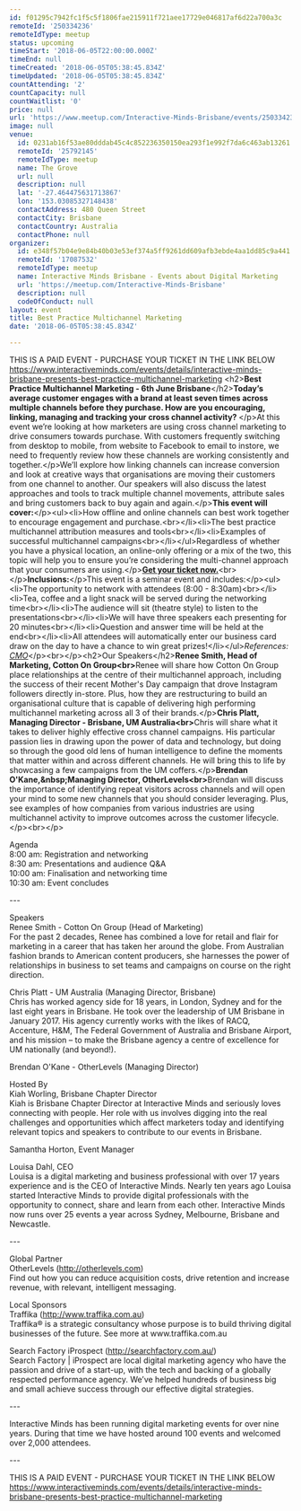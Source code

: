 ```yaml
---
id: f01295c7942fc1f5c5f1806fae215911f721aee17729e046817af6d22a700a3c
remoteId: '250334236'
remoteIdType: meetup
status: upcoming
timeStart: '2018-06-05T22:00:00.000Z'
timeEnd: null
timeCreated: '2018-06-05T05:38:45.834Z'
timeUpdated: '2018-06-05T05:38:45.834Z'
countAttending: '2'
countCapacity: null
countWaitlist: '0'
price: null
url: 'https://www.meetup.com/Interactive-Minds-Brisbane/events/250334236/'
image: null
venue:
  id: 0231ab16f53ae80dddab45c4c852236350150ea293f1e992f7da6c463ab13261
  remoteId: '25792145'
  remoteIdType: meetup
  name: The Grove
  url: null
  description: null
  lat: '-27.464475631713867'
  lon: '153.03085327148438'
  contactAddress: 480 Queen Street
  contactCity: Brisbane
  contactCountry: Australia
  contactPhone: null
organizer:
  id: e348f57b04e9e84b40b03e53ef374a5ff9261dd609afb3ebde4aa1dd85c9a441
  remoteId: '17087532'
  remoteIdType: meetup
  name: Interactive Minds Brisbane - Events about Digital Marketing
  url: 'https://meetup.com/Interactive-Minds-Brisbane'
  description: null
  codeOfConduct: null
layout: event
title: Best Practice Multichannel Marketing
date: '2018-06-05T05:38:45.834Z'

---
```

<p>THIS IS A PAID EVENT - PURCHASE YOUR TICKET IN THE LINK BELOW<br/><a href="https://www.interactiveminds.com/events/details/interactive-minds-brisbane-presents-best-practice-multichannel-marketing" class="linkified">https://www.interactiveminds.com/events/details/interactive-minds-brisbane-presents-best-practice-multichannel-marketing</a> &lt;h2&gt;<b>Best Practice Multichannel Marketing - 6th June Brisbane</b>&lt;/h2&gt;<b>Today’s average customer engages with a brand at least seven times across multiple channels before they purchase. How are you encouraging, linking, managing and tracking your cross channel activity? </b>&lt;/p&gt;At this event we’re looking at how marketers are using cross channel marketing to drive consumers towards purchase. With customers frequently switching from desktop to mobile, from website to Facebook to email to instore, we need to frequently review how these channels are working consistently and together.&lt;/p&gt;We’ll explore how linking channels can increase conversion and look at creative ways that organisations are moving their customers from one channel to another. Our speakers will also discuss the latest approaches and tools to track multiple channel movements, attribute sales and bring customers back to buy again and again.&lt;/p&gt;<b>This event will cover:</b>&lt;/p&gt;&lt;ul&gt;&lt;li&gt;How offline and online channels can best work together to encourage engagement and purchase.&lt;br&gt;&lt;/li&gt;&lt;li&gt;The best practice multichannel attribution measures and tools&lt;br&gt;&lt;/li&gt;&lt;li&gt;Examples of successful multichannel campaigns&lt;br&gt;&lt;/li&gt;&lt;/ul&gt;Regardless of whether you have a physical location, an online-only offering or a mix of the two, this topic will help you to ensure you’re considering the multi-channel approach that your consumers are using.&lt;/p&gt;<b><a href="#react-event-purchase-root">Get your ticket now.</a></b>&lt;br&gt;&lt;/p&gt;<b>Inclusions:</b>&lt;/p&gt;This event is a seminar event and includes:&lt;/p&gt;&lt;ul&gt;&lt;li&gt;The opportunity to network with attendees (8:00 - 8:30am)&lt;br&gt;&lt;/li&gt;&lt;li&gt;Tea, coffee and a light snack will be served during the networking time&lt;br&gt;&lt;/li&gt;&lt;li&gt;The audience will sit (theatre style) to listen to the presentations&lt;br&gt;&lt;/li&gt;&lt;li&gt;We will have three speakers each presenting for 20 minutes&lt;br&gt;&lt;/li&gt;&lt;li&gt;Question and answer time will be held at the end&lt;br&gt;&lt;/li&gt;&lt;li&gt;All attendees will automatically enter our business card draw on the day to have a chance to win great prizes!&lt;/li&gt;&lt;/ul&gt;<i>References: <a href="https://www.cmo.com.au/brand-post/content/610020/report-reveals-the-channels-that-really-influence-consumer-purchase-decisions/">CMO</a></i>&lt;/p&gt;&lt;br&gt;&lt;/p&gt;&lt;h2&gt;Our Speakers&lt;/h2&gt;<b>Renee Smith, Head of Marketing, Cotton On Group&lt;br&gt;</b>Renee will share how Cotton On Group place relationships at the centre of their multichannel approach, including the success of their recent Mother's Day campaign that drove Instagram followers directly in-store. Plus, how they are restructuring to build an organisational culture that is capable of delivering high performing multichannel marketing across all 3 of their brands.&lt;/p&gt;<b>Chris Platt, Managing Director - Brisbane, UM Australia&lt;br&gt;</b>Chris will share what it takes to deliver highly effective cross channel campaigns. His particular passion lies in drawing upon the power of data and technology, but doing so through the good old lens of human intelligence to define the moments that matter within and across different channels. He will bring this to life by showcasing a few campaigns from the UM coffers.&lt;/p&gt;<b>Brendan O'Kane,&amp;nbsp;Managing Director, OtherLevels&lt;br&gt;</b>Brendan will discuss the importance of identifying repeat visitors across channels and will open your mind to some new channels that you should consider leveraging. Plus, see examples of how companies from various industries are using multichannel activity to improve outcomes across the customer lifecycle.&lt;/p&gt;&lt;br&gt;&lt;/p&gt;</p> <p>Agenda<br/>8:00 am: Registration and networking<br/>8:30 am: Presentations and audience Q&amp;A<br/>10:00 am: Finalisation and networking time<br/>10:30 am: Event concludes</p> <p>---</p> <p>Speakers<br/>Renee Smith - Cotton On Group (Head of Marketing)<br/>For the past 2 decades, Renee has combined a love for retail and flair for marketing in a career that has taken her around the globe. From Australian fashion brands to American content producers, she harnesses the power of relationships in business to set teams and campaigns on course on the right direction.</p> <p>Chris Platt - UM Australia (Managing Director, Brisbane)<br/>Chris has worked agency side for 18 years, in London, Sydney and for the last eight years in Brisbane. He took over the leadership of UM Brisbane in January 2017. His agency currently works with the likes of RACQ, Accenture, H&amp;M, The Federal Government of Australia and Brisbane Airport, and his mission – to make the Brisbane agency a centre of excellence for UM nationally (and beyond!).</p> <p>Brendan O'Kane - OtherLevels (Managing Director)</p> <p>Hosted By<br/>Kiah Worling, Brisbane Chapter Director<br/>Kiah is Brisbane Chapter Director at Interactive Minds and seriously loves connecting with people. Her role with us involves digging into the real challenges and opportunities which affect marketers today and identifying relevant topics and speakers to contribute to our events in Brisbane.</p> <p>Samantha Horton, Event Manager</p> <p>Louisa Dahl, CEO<br/>Louisa is a digital marketing and business professional with over 17 years experience and is the CEO of Interactive Minds. Nearly ten years ago Louisa started Interactive Minds to provide digital professionals with the opportunity to connect, share and learn from each other. Interactive Minds now runs over 25 events a year across Sydney, Melbourne, Brisbane and Newcastle.</p> <p>---</p> <p>Global Partner<br/>OtherLevels (<a href="http://otherlevels.com" class="linkified">http://otherlevels.com</a>)<br/>Find out how you can reduce acquisition costs, drive retention and increase revenue, with relevant, intelligent messaging.</p> <p>Local Sponsors<br/>Traffika (<a href="http://www.traffika.com.au" class="linkified">http://www.traffika.com.au</a>)<br/>Traffika® is a strategic consultancy whose purpose is to build thriving digital businesses of the future. See more at www.traffika.com.au</p> <p>Search Factory iProspect (<a href="http://searchfactory.com.au/" class="linkified">http://searchfactory.com.au/</a>)<br/>Search Factory | iProspect are local digital marketing agency who have the passion and drive of a start-up, with the tech and backing of a globally respected performance agency. We’ve helped hundreds of business big and small achieve success through our effective digital strategies.</p> <p>---</p> <p>Interactive Minds has been running digital marketing events for over nine years. During that time we have hosted around 100 events and welcomed over 2,000 attendees.</p> <p>---</p> <p>THIS IS A PAID EVENT - PURCHASE YOUR TICKET IN THE LINK BELOW<br/><a href="https://www.interactiveminds.com/events/details/interactive-minds-brisbane-presents-best-practice-multichannel-marketing" class="linkified">https://www.interactiveminds.com/events/details/interactive-minds-brisbane-presents-best-practice-multichannel-marketing</a></p>
